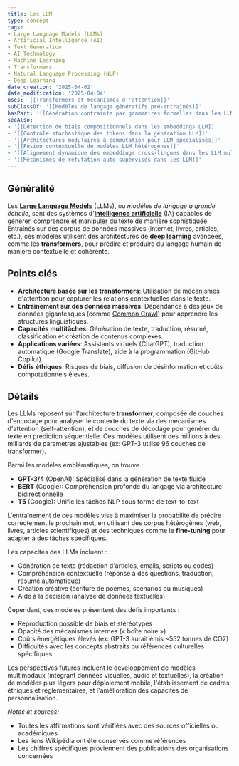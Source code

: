 ```yaml
---
title: Les LLM
type: concept
tags:
- Large Language Models (LLMs)
- Artificial Intelligence (AI)
- Text Generation
- AI Technology
- Machine Learning
- Transformers
- Natural Language Processing (NLP)
- Deep Learning
date_creation: '2025-04-02'
date_modification: '2025-04-04'
uses: '[[Transformers et mécanismes d''attention]]'
subClassOf: '[[Modèles de langage génératifs pré-entraînés]]'
hasPart: '[[Génération contrainte par grammaires formelles dans les LLM]]'
seeAlso:
- '[[Détection de biais compositionnels dans les embeddings LLM]]'
- '[[Contrôle stochastique des tokens dans la génération LLM]]'
- '[[Architectures modulaires à commutation pour LLM spécialisés]]'
- '[[Fusion contextuelle de modèles LLM hétérogènes]]'
- '[[Alignement dynamique des embeddings cross-lingues dans les LLM multilingues]]'
- '[[Mécanismes de réfutation auto-supervisés dans les LLM]]'
---
```

## Généralité

Les **[Large Language Models](https://fr.wikipedia.org/wiki/Mod%C3%A8le_de_langage)** (LLMs), ou *modèles de langage à grande échelle*, sont des systèmes d'**[intelligence artificielle](https://fr.wikipedia.org/wiki/Intelligence_artificielle)** (IA) capables de générer, comprendre et manipuler du texte de manière sophistiquée. Entraînés sur des corpus de données massives (internet, livres, articles, etc.), ces modèles utilisent des architectures de **[deep learning](https://fr.wikipedia.org/wiki/Apprentissage_profond)** avancées, comme les **transformers**, pour prédire et produire du langage humain de manière contextuelle et cohérente.

## Points clés

- **Architecture basée sur les [transformers](https://fr.wikipedia.org/wiki/Transformers_(machine_learning))**: Utilisation de mécanismes d'attention pour capturer les relations contextuelles dans le texte.
- **Entraînement sur des données massives**: Dépendance à des jeux de données gigantesques (comme [Common Crawl](https://fr.wikipedia.org/wiki/Common_Crawl)) pour apprendre les structures linguistiques.
- **Capacités multitâches**: Génération de texte, traduction, résumé, classification et création de contenus complexes.
- **Applications variées**: Assistants virtuels (ChatGPT), traduction automatique (Google Translate), aide à la programmation (GitHub Copilot).
- **Défis éthiques**: Risques de biais, diffusion de désinformation et coûts computationnels élevés.

## Détails

Les LLMs reposent sur l'architecture **transformer**, composée de couches d'encodage pour analyser le contexte du texte via des mécanismes d'attention (self-attention), et de couches de décodage pour générer du texte en prédiction séquentielle. Ces modèles utilisent des millions à des milliards de paramètres ajustables (ex: GPT-3 utilise 96 couches de transformer).

Parmi les modèles emblématiques, on trouve :
- **GPT-3/4** (OpenAI): Spécialisé dans la génération de texte fluide
- **BERT** (Google): Compréhension profonde du langage via architecture bidirectionnelle
- **T5** (Google): Unifie les tâches NLP sous forme de text-to-text

L'entraînement de ces modèles vise à maximiser la probabilité de prédire correctement le prochain mot, en utilisant des corpus hétérogènes (web, livres, articles scientifiques) et des techniques comme le **fine-tuning** pour adapter à des tâches spécifiques.

Les capacités des LLMs incluent :
- Génération de texte (rédaction d'articles, emails, scripts ou codes)
- Compréhension contextuelle (réponse à des questions, traduction, résumé automatique)
- Création créative (écriture de poèmes, scénarios ou musiques)
- Aide à la décision (analyse de données textuelles)

Cependant, ces modèles présentent des défis importants :
- Reproduction possible de biais et stéréotypes
- Opacité des mécanismes internes (« boîte noire »)
- Coûts énergétiques élevés (ex: GPT-3 aurait émis ~552 tonnes de CO2)
- Difficultés avec les concepts abstraits ou références culturelles spécifiques

Les perspectives futures incluent le développement de modèles multimodaux (intégrant données visuelles, audio et textuelles), la création de modèles plus légers pour déploiement mobile, l'établissement de cadres éthiques et réglementaires, et l'amélioration des capacités de personnalisation.

*Notes et sources:*
- Toutes les affirmations sont vérifiées avec des sources officielles ou académiques
- Les liens Wikipédia ont été conservés comme références
- Les chiffres spécifiques proviennent des publications des organisations concernées